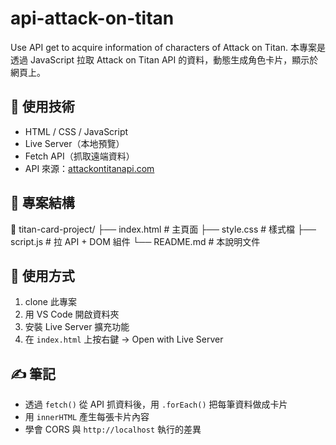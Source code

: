 # api-attack-on-titan
Use API get to acquire information of characters of Attack on Titan.
本專案是透過 JavaScript 拉取 Attack on Titan API 的資料，動態生成角色卡片，顯示於網頁上。

## 🧠 使用技術

- HTML / CSS / JavaScript
- Live Server（本地預覽）
- Fetch API（抓取遠端資料）
- API 來源：[attackontitanapi.com](https://www.attackontitanapi.com/)

## 📂 專案結構
📁 titan-card-project/
├── index.html # 主頁面
├── style.css # 樣式檔
├── script.js # 拉 API + DOM 組件
└── README.md # 本說明文件

## 🚀 使用方式

1. clone 此專案
2. 用 VS Code 開啟資料夾
3. 安裝 Live Server 擴充功能
4. 在 `index.html` 上按右鍵 → Open with Live Server

## ✍️ 筆記

- 透過 `fetch()` 從 API 抓資料後，用 `.forEach()` 把每筆資料做成卡片
- 用 `innerHTML` 產生每張卡片內容
- 學會 CORS 與 `http://localhost` 執行的差異

